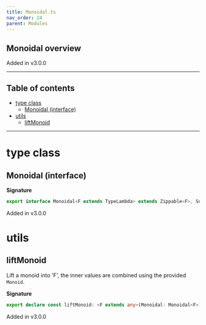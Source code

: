 ```yaml
---
title: Monoidal.ts
nav_order: 24
parent: Modules
---
```


## Monoidal overview

Added in v3.0.0

---

<h2 class="text-delta">Table of contents</h2>

- [type class](#type-class)
  - [Monoidal (interface)](#monoidal-interface)
- [utils](#utils)
  - [liftMonoid](#liftmonoid)

---

# type class

## Monoidal (interface)

**Signature**

```ts
export interface Monoidal<F extends TypeLambda> extends Zippable<F>, Succeed<F> {}
```

Added in v3.0.0

# utils

## liftMonoid

Lift a monoid into 'F', the inner values are combined using the provided `Monoid`.

**Signature**

```ts
export declare const liftMonoid: <F extends any>(Monoidal: Monoidal<F>) => <A, S, R, O, E>(Monoid: any) => any
```

Added in v3.0.0
